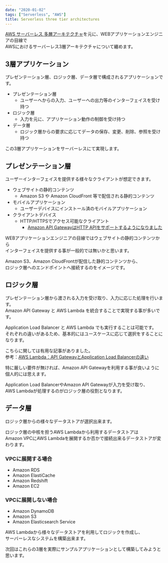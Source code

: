 ```yaml
---
date: "2020-01-02"
tags: ["Serverless", "AWS"]
title: Serverless three tier architectures
---
```




[AWS サーバーレス 多層アーキテクチャ](https://d1.awsstatic.com/International/ja_JP/Whitepapers/AWS-Serverless-Multi-Tier-Architectures_JA.pdf)を元に、WEBアプリケーションエンジニアの目線で  
AWSにおけるサーバーレス3層アーキテクチャについて纏めます。


## 3層アプリケーション

プレゼンテーション層、ロジック層、データ層で構成されるアプリケーションです。

- プレゼンテーション層
    - ユーザーへからの入力、ユーザーへの出力等のインターフェイスを受け持つ
- ロジック層
    - 入力を元に、アプリケーション動作の制御を受け持つ
- データ層
    - ロジック層からの要求に応じてデータの保存、変更、削除、参照を受け持つ

この3層アプリケーションをサーバーレスにて実現します。

## プレゼンテーション層

ユーザーインターフェイスを提供する様々なクライアントが想定できます。

- ウェブサイトの静的コンテンツ
    - Amazon S3 や Amazon CloudFront 等で配信される静的コンテンツ
- モバイルアプリケーション
    - ユーザーデバイスにインストール済のモバイルアプリケーション
- クライアントデバイス
    - HTTP/HTTPSでアクセス可能なクライアント
        - [Amazon API GatewayはHTTP APIをサポートするようになりました](https://aws.amazon.com/jp/blogs/compute/announcing-http-apis-for-amazon-api-gateway/)

WEBアプリケーションエンジニアの目線ではウェブサイトの静的コンテンツから  
インターフェイスを提供する事が一般的では無いかと思います。

Amazon S3、Amazon CloudFrontが配信した静的コンテンツから、  
ロジック層へのエンドポイントへ接続するのをイメージです。

## ロジック層

プレゼンテーション層から渡される入力を受け取り、入力に応じた処理を行います。  
Amazon API Gateway と AWS Lambda を統合することで実現する事が多いです。

Application Load Balancer と AWS Lambda でも実行することは可能です。  
それぞれの違いがあるため、基本的にはユースケースに応じて選択をすることになります。

こちらに関しては有用な記事がありました。  
参考：[AWS Lambda：API GatewayとApplication Load Balancerの違い](https://qiita.com/unhurried/items/5a497ec81e4fefe22396)

特に厳しい要件が無ければ、Amazon API Gatewayを利用する事が良いように個人的には思えます。

Application Load BalancerやAmazon API Gatewayが入力を受け取り、  
AWS Lambdaが処理するのがロジック層の役割となります。

## データ層

ロジック層からの様々なデータストアが選択出来ます。

ロジック層の中核を担うAWS Lambdaから利用するデータストアは  
Amazon VPCにAWS Lambdaを展開するか否かで接続出来るデータストアが変わります。

### VPCに展開する場合

- Amazon RDS
- Amazon ElastiCache
- Amazon Redshift
- Amazon EC2

### VPCに展開しない場合

- Amazon DynamoDB
- Amazon S3
- Amazon Elasticsearch Service

AWS Lambdaから様々なデータストアを利用してロジックを作成し、  
サーバーレスなシステムを構築出来ます。

次回はこれらの3層を実際にサンプルアプリケーションとして構築してみようと思います。
